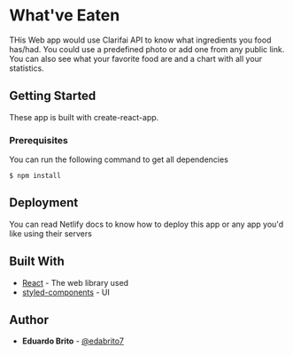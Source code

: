 # What've Eaten

THis Web app would use Clarifai API to know what ingredients you food has/had. You could use a predefined photo or add one from any public link. You can also see what your favorite food are and a chart with all your statistics.

## Getting Started

These app is built with create-react-app. 

### Prerequisites

You can run the following command to get all dependencies 

```
$ npm install 
```

## Deployment

You can read Netlify docs to know how to deploy this app or any app you'd like using their servers

## Built With

* [React](https://es.reactjs.org/) - The web library used
* [styled-components](https://styled-components.com/) - UI 

## Author

* **Eduardo Brito** - [@edabrito7](https://github.com/edabrito7)

